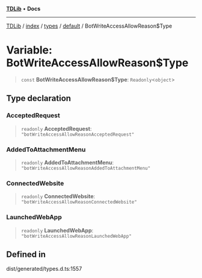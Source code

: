 [**TDLib**](../../../../../../README.md) • **Docs**

***

[TDLib](../../../../../../modules.md) / [index](../../../../../README.md) / [types](../../../README.md) / [default](../README.md) / BotWriteAccessAllowReason$Type

# Variable: BotWriteAccessAllowReason$Type

> `const` **BotWriteAccessAllowReason$Type**: `Readonly`\<`object`\>

## Type declaration

### AcceptedRequest

> `readonly` **AcceptedRequest**: `"botWriteAccessAllowReasonAcceptedRequest"`

### AddedToAttachmentMenu

> `readonly` **AddedToAttachmentMenu**: `"botWriteAccessAllowReasonAddedToAttachmentMenu"`

### ConnectedWebsite

> `readonly` **ConnectedWebsite**: `"botWriteAccessAllowReasonConnectedWebsite"`

### LaunchedWebApp

> `readonly` **LaunchedWebApp**: `"botWriteAccessAllowReasonLaunchedWebApp"`

## Defined in

dist/generated/types.d.ts:1557
